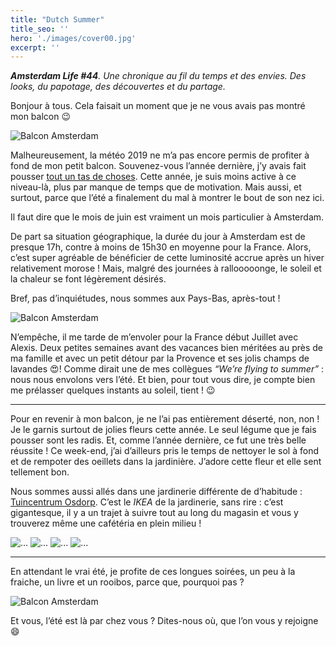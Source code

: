 ```yaml
---
title: "Dutch Summer"
title_seo: ''
hero: './images/cover00.jpg'
excerpt: ''
---
```


_**Amsterdam Life #44**._
_Une chronique au fil du temps et des envies. Des looks, du papotage, des découvertes et du partage._


Bonjour à tous. Cela faisait un moment que je ne vous avais pas montré mon balcon 😉 

<img alt="Balcon Amsterdam" src="./images/balcon-01.jpg">

Malheureusement, la météo 2019 ne m’a pas encore permis de profiter à fond de mon petit balcon. Souvenez-vous l’année dernière, j’y avais fait pousser [tout un tas de choses](/potage-balcon-amsterdam-2). Cette année, je suis moins active à ce niveau-là, plus par manque de temps que de motivation. Mais aussi, et surtout, parce que l’été a finalement du mal à montrer le bout de son nez ici. 

Il faut dire que le mois de juin est vraiment un mois particulier à Amsterdam.

De part sa situation géographique, la durée du jour à Amsterdam est de presque 17h, contre à moins de 15h30 en moyenne pour la France. Alors, c’est super agréable de bénéficier de cette luminosité accrue après un hiver relativement morose ! Mais, malgré des journées à rallooooonge, le soleil et la chaleur se font légèrement désirés.

Bref, pas d’inquiétudes, nous sommes aux Pays-Bas, après-tout !

<img alt="Balcon Amsterdam" src="./images/balcon-02.jpg">


N’empêche, il me tarde de m’envoler pour la France début Juillet avec Alexis. Deux petites semaines avant des vacances bien méritées au près de ma famille et avec un petit détour par la Provence et ses jolis champs de lavandes 😍! Comme dirait une de mes collègues _“We’re flying to summer”_ : nous nous envolons vers l’été. Et bien, pour tout vous dire, je compte bien me prélasser quelques instants au soleil, tient ! 😉 

---

Pour en revenir à mon balcon, je ne l’ai pas entièrement déserté, non, non ! Je le garnis surtout de jolies fleurs cette année. Le seul légume que je fais pousser sont les radis. Et, comme l’année dernière, ce fut une très belle réussite ! Ce week-end, j’ai d’ailleurs pris le temps de nettoyer le sol à fond et de rempoter des oeillets dans la jardinière. J’adore cette fleur et elle sent tellement bon.

Nous sommes aussi allés dans une jardinerie différente de d’habitude : [Tuincentrum Osdorp](https://goo.gl/maps/GamjfGwfw9zfdQt78). C’est le _IKEA_ de la jardinerie, sans rire : c’est gigantesque, il y a un trajet à suivre tout au long du magasin et vous y trouverez même une cafétéria en plein milieu !  

<gallery>
<img alt="..." src="./images/balcon-gallery-01.jpg">
<img alt="..." src="./images/balcon-gallery-02.jpg">
<img alt="..." src="./images/balcon-gallery-03.jpg">
<img alt="..." src="./images/balcon-gallery-04.jpg">
</gallery>

---

En attendant le vrai été, je profite de ces longues soirées, un peu à la fraiche, un livre et un rooibos, parce que, pourquoi pas ?

<img alt="Balcon Amsterdam" src="./images/balcon-04.jpg">


Et vous, l’été est là par chez vous ? Dites-nous où, que l’on vous y rejoigne 😄 